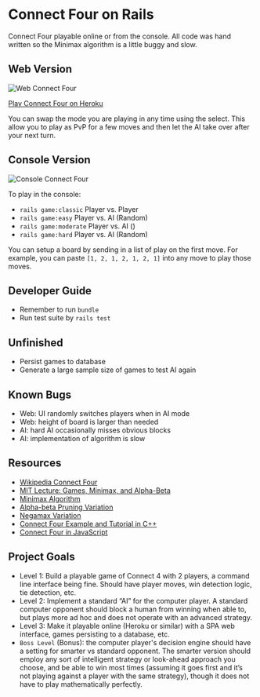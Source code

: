 # Connect Four on Rails

Connect Four playable online or from the console. All code was hand written so
the Minimax algorithm is a little buggy and slow.

## Web Version

![Web Connect Four](https://buddy-connect-four.herokuapp.com/web.png)

[Play Connect Four on Heroku](http://buddy-connect-four.herokuapp.com)

You can swap the mode you are playing in any time using the select. This allow
you to play as PvP for a few moves and then let the AI take over after your
next turn.

## Console Version

![Console Connect Four](https://buddy-connect-four.herokuapp.com/console.png)

To play in the console:

- `rails game:classic` Player vs. Player
- `rails game:easy` Player vs. AI (Random)
- `rails game:moderate` Player vs. AI ()
- `rails game:hard` Player vs. AI (Random)

You can setup a board by sending in a list of play on the first move. For example,
you can paste `[1, 2, 1, 2, 1, 2, 1]` into any move to play those moves.

## Developer Guide

- Remember to run `bundle`
- Run test suite by `rails test`

## Unfinished

- Persist games to database
- Generate a large sample size of games to test AI again

## Known Bugs

- Web: UI randomly switches players when in AI mode
- Web: height of board is larger than needed
- AI: hard AI occasionally misses obvious blocks
- AI: implementation of algorithm is slow

## Resources

- [Wikipedia Connect Four](https://en.wikipedia.org/wiki/Connect_Four)
- [MIT Lecture: Games, Minimax, and Alpha-Beta](https://www.youtube.com/watch?v=STjW3eH0Cik)
- [Minimax Algorithm](https://en.wikipedia.org/wiki/Minimax)
- [Alpha-beta Pruning Variation](https://en.wikipedia.org/wiki/Alpha%E2%80%93beta_pruning)
- [Negamax Variation](https://en.wikipedia.org/wiki/Negamax)
- [Connect Four Example and Tutorial in C++](http://connect4.gamesolver.org/)
- [Connect Four in JavaScript](https://www.roadtolarissa.com/javascript/connect-4-AI/)

## Project Goals

- Level 1: Build a playable game of Connect 4 with 2 players, a command line
  interface being fine.  Should have player moves, win detection logic,
  tie detection, etc.  
- Level 2: Implement a standard “AI” for the computer player. A standard
  computer opponent should block a human from winning when able to, but
  plays more ad hoc and does not operate with an advanced strategy.
- Level 3:  Make it playable online (Heroku or similar) with a SPA web
  interface, games persisting to a database,  etc.
- `Boss Level` (Bonus): the computer player's decision engine should have
  a setting for smarter vs standard opponent. The smarter version should
  employ any sort of intelligent strategy or look-ahead approach you choose,
  and be able to win most times (assuming it goes first and it’s not playing
  against a player with the same strategy), though it does not have to play
  mathematically perfectly.
